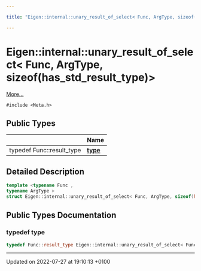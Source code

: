 ```yaml
---

title: "Eigen::internal::unary_result_of_select< Func, ArgType, sizeof(has_std_result_type)>"

---
```


# Eigen::internal::unary_result_of_select< Func, ArgType, sizeof(has_std_result_type)>



 [More...](#detailed-description)


`#include <Meta.h>`

## Public Types

|                | Name           |
| -------------- | -------------- |
| typedef Func::result_type | **[type](http://example.org/classes/structeigen_1_1internal_1_1unary__result__of__select_3_01func_00_01argtype_00_01sizeof_07has__std__result__type_08_4/#typedef-type)**  |

## Detailed Description

```cpp
template <typename Func ,
typename ArgType >
struct Eigen::internal::unary_result_of_select< Func, ArgType, sizeof(has_std_result_type)>;
```

## Public Types Documentation

### typedef type

```cpp
typedef Func::result_type Eigen::internal::unary_result_of_select< Func, ArgType, sizeof(has_std_result_type)>::type;
```


-------------------------------

Updated on 2022-07-27 at 19:10:13 +0100